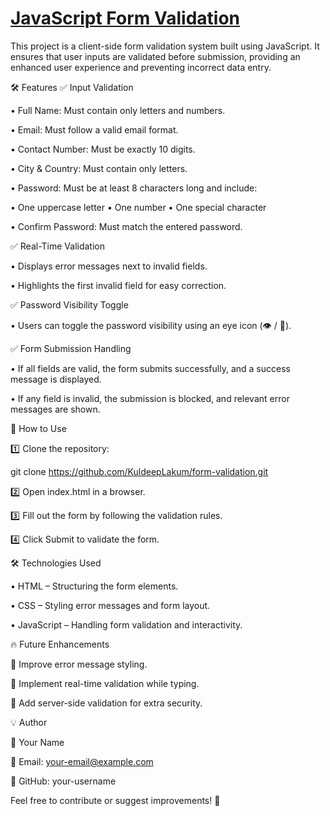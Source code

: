 # [JavaScript Form Validation](https://kuldeeplakum.github.io/JS-Project---Advanced-Form-Validation/)

This project is a client-side form validation system built using JavaScript. It ensures that user inputs are validated before submission, providing an enhanced user experience and preventing incorrect data entry.

🛠 Features
✅ Input Validation

• Full Name: Must contain only letters and numbers.

• Email: Must follow a valid email format.

• Contact Number: Must be exactly 10 digits.

• City & Country: Must contain only letters.

• Password: Must be at least 8 characters long and include:

  • One uppercase letter
  • One number
  • One special character
  
• Confirm Password: Must match the entered password.

✅ Real-Time Validation

• Displays error messages next to invalid fields.

• Highlights the first invalid field for easy correction.

✅ Password Visibility Toggle

• Users can toggle the password visibility using an eye icon (👁️ / 🙈).

✅ Form Submission Handling

• If all fields are valid, the form submits successfully, and a success message is displayed.

• If any field is invalid, the submission is blocked, and relevant error messages are shown.

🚀 How to Use

1️⃣ Clone the repository:

git clone https://github.com/KuldeepLakum/form-validation.git

2️⃣ Open index.html in a browser.

3️⃣ Fill out the form by following the validation rules.

4️⃣ Click Submit to validate the form.

🛠 Technologies Used

• HTML – Structuring the form elements.

• CSS – Styling error messages and form layout.

• JavaScript – Handling form validation and interactivity.

🔥 Future Enhancements

📌 Improve error message styling.

📌 Implement real-time validation while typing.

📌 Add server-side validation for extra security.

💡 Author

👤 Your Name

📧 Email: your-email@example.com

🔗 GitHub: your-username

Feel free to contribute or suggest improvements! 🚀
